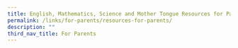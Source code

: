 ```yaml
---
title: English, Mathematics, Science and Mother Tongue Resources for Parents
permalink: /links/for-parents/resources-for-parents/
description: ""
third_nav_title: For Parents
---
```

